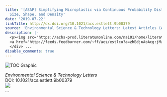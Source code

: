 ```yaml
---
title: '[ASAP] Simplifying Microplastic via Continuous Probability Distributions for
  Size, Shape, and Density'
date: '2019-07-22'
linkTitle: http://dx.doi.org/10.1021/acs.estlett.9b00379
source: 'Environmental Science & Technology Letters: Latest Articles (ACS Publications)'
description: |-
  <p><img src="https://achs-prod.literatumonline.com/na101/home/literatum/publisher/achs/journals/content/estlcu/0/estlcu.ahead-of-print/acs.estlett.9b00379/20190719/images/medium/ez-2019-00379m_0004.gif" alt="TOC Graphic"/></p><div><cite>Environmental Science & Technology Letters</cite></div><div>DOI: 10.1021/acs.estlett.9b00379</div><div class="feedflare">
  <a href="http://feeds.feedburner.com/~ff/acs/estlcu?a=zhBdjuAoAcg:jMzK3Gi-nZs:yIl2AUoC8zA"><img src="http://feeds.feedburner.com/~ff/acs/estlcu?d=yIl2AUoC8zA" border="0"></img></a>
  </div> ...
disable_comments: true
---
```

<p><img src="https://achs-prod.literatumonline.com/na101/home/literatum/publisher/achs/journals/content/estlcu/0/estlcu.ahead-of-print/acs.estlett.9b00379/20190719/images/medium/ez-2019-00379m_0004.gif" alt="TOC Graphic"/></p><div><cite>Environmental Science & Technology Letters</cite></div><div>DOI: 10.1021/acs.estlett.9b00379</div><div class="feedflare">
<a href="http://feeds.feedburner.com/~ff/acs/estlcu?a=zhBdjuAoAcg:jMzK3Gi-nZs:yIl2AUoC8zA"><img src="http://feeds.feedburner.com/~ff/acs/estlcu?d=yIl2AUoC8zA" border="0"></img></a>
</div> ...